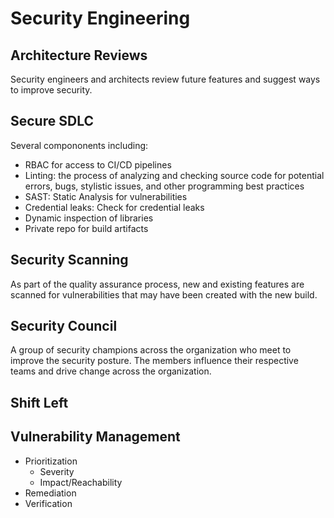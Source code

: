 # Security Engineering



## Architecture Reviews
Security engineers and architects review future features and suggest ways to improve security. 

## Secure SDLC
Several compononents including: 
- RBAC for access to CI/CD pipelines
- Linting:  the process of analyzing and checking source code for potential errors, bugs, stylistic issues, and other programming best practices
- SAST: Static Analysis for vulnerabilities
- Credential leaks: Check for credential leaks
- Dynamic inspection of libraries
- Private repo for build artifacts

## Security Scanning
As part of the quality assurance process, new and existing features are scanned for vulnerabilities that may have been created with the new build. 

## Security Council
A group of security champions across the organization who meet to improve the security posture. The members influence their respective 
teams and drive change across the organization. 

## Shift Left

## Vulnerability Management
- Prioritization
  - Severity
  - Impact/Reachability
- Remediation
- Verification
